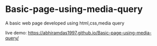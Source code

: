 # Basic-page-using-media-query
A basic web page developed using html,css,media query

live demo: https://abhiramdas1997.github.io/Basic-page-using-media-query/
